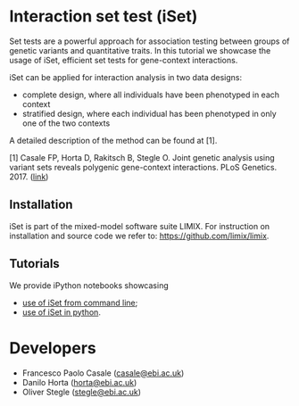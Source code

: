 # Interaction set test (iSet)

Set tests are a powerful approach for association testing between groups of genetic variants and quantitative traits.
In this tutorial we showcase the usage of iSet, efficient set tests for gene-context interactions.

iSet can be applied for interaction analysis in two data designs:
* complete design, where all individuals have been phenotyped in each context
* stratified design, where each individual has been phenotyped in only one of the two contexts

A detailed description of the method can be found at [1].

[1] Casale FP, Horta D, Rakitsch B, Stegle O. Joint genetic analysis using variant sets reveals polygenic gene-context interactions. PLoS Genetics. 2017. ([link](http://journals.plos.org/plosgenetics/article?id=10.1371/journal.pgen.1006693))

## Installation

iSet is part of the mixed-model software suite LIMIX.
For instruction on installation and source code we refer to: https://github.com/limix/limix.

## Tutorials

We provide iPython notebooks showcasing
- [use of iSet from command line](iSet_commandline.ipynb);
- [use of iSet in python](iSet_python.ipynb).

# Developers

- Francesco Paolo Casale (<casale@ebi.ac.uk>)
- Danilo Horta (<horta@ebi.ac.uk>)
- Oliver Stegle (<stegle@ebi.ac.uk>)
